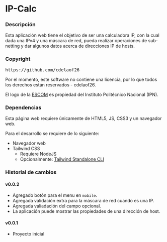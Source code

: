 # IP-Calc


### Descripción
Esta aplicación web tiene el objetivo de ser una calculadora IP,
con la cual dada una IPv4 y una máscara de red, pueda realizar operaciones de
sub-netting y dar algunos datos acerca de direcciones IP de hosts. 

### Copyright
<pre>
https://github.com/cdelaof26
</pre>

Por el momento, este software no contiene una licencia, por
lo que todos los derechos están reservados - cdelaof26.

El logo de la [ESCOM](https://escom.ipn.mx) es propiedad del 
Instituto Politécnico Nacional (IPN).

### Dependencias
Esta página web requiere únicamente de HTML5, JS, CSS3 y 
un navegador web.

Para el desarrollo se requiere de lo siguiente:
- Navegador web
- Tailwind CSS
  - Requiere NodeJS
  - Opcionalmente: [Tailwind Standalone CLI](https://tailwindcss.com/blog/standalone-cli)


### Historial de cambios

#### v0.0.2
- Agregado botón para el menu en `mobile`.
- Agregada validación extra para la máscara de red cuando
  es una IP.
- Agregada valiadación del campo opcional.
- La aplicación puede mostrar las propiedades de una dirección de host.

#### v0.0.1
- Proyecto inicial
